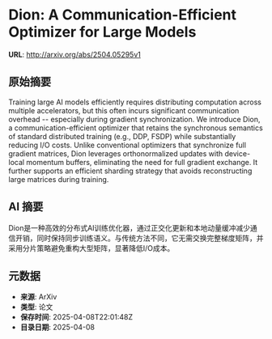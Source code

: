 # Dion: A Communication-Efficient Optimizer for Large Models

**URL**: http://arxiv.org/abs/2504.05295v1

## 原始摘要

Training large AI models efficiently requires distributing computation across
multiple accelerators, but this often incurs significant communication overhead
-- especially during gradient synchronization. We introduce Dion, a
communication-efficient optimizer that retains the synchronous semantics of
standard distributed training (e.g., DDP, FSDP) while substantially reducing
I/O costs. Unlike conventional optimizers that synchronize full gradient
matrices, Dion leverages orthonormalized updates with device-local momentum
buffers, eliminating the need for full gradient exchange. It further supports
an efficient sharding strategy that avoids reconstructing large matrices during
training.


## AI 摘要

Dion是一种高效的分布式AI训练优化器，通过正交化更新和本地动量缓冲减少通信开销，同时保持同步训练语义。与传统方法不同，它无需交换完整梯度矩阵，并采用分片策略避免重构大型矩阵，显著降低I/O成本。

## 元数据

- **来源**: ArXiv
- **类型**: 论文
- **保存时间**: 2025-04-08T22:01:48Z
- **目录日期**: 2025-04-08
